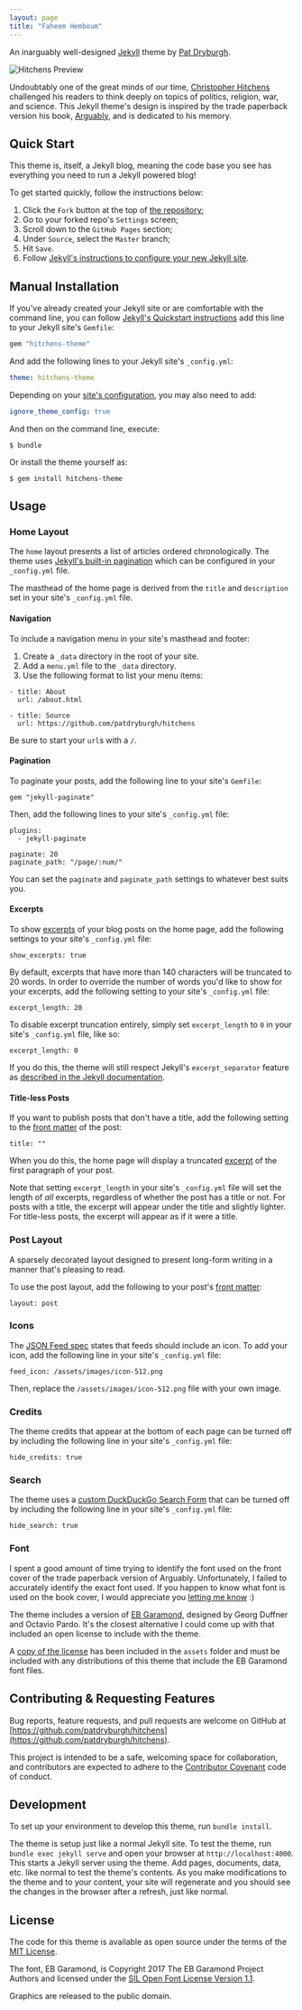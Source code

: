 ```yaml
---
layout: page
title: "Faheem Hemboum"
---
```


An inarguably well-designed [Jekyll](http://jekyllrb.com) theme by [Pat Dryburgh](https://patdryburgh.com).

![Hitchens Preview](https://raw.githubusercontent.com/patdryburgh/hitchens/master/screenshot.png)

Undoubtably one of the great minds of our time, [Christopher Hitchens](https://en.wikipedia.org/wiki/Christopher_Hitchens) challenged his readers to think deeply on topics of politics, religion, war, and science. This Jekyll theme's design is inspired by the trade paperback version his book, [Arguably](https://en.wikipedia.org/wiki/Arguably), and is dedicated to his memory.

## Quick Start

This theme is, itself, a Jekyll blog, meaning the code base you see has everything you need to run a Jekyll powered blog!

To get started quickly, follow the instructions below:

1. Click the `Fork` button at the top of [the repository](https://github.com/patdryburgh/hitchens/);
2. Go to your forked repo's `Settings` screen;
3. Scroll down to the `GitHub Pages` section;
4. Under `Source`, select the `Master` branch;
5. Hit `Save`.
6. Follow [Jekyll's instructions to configure your new Jekyll site](https://jekyllrb.com/docs/configuration/).

## Manual Installation

If you've already created your Jekyll site or are comfortable with the command line, you can follow [Jekyll's Quickstart instructions](https://jekyllrb.com/docs/) add this line to your Jekyll site's `Gemfile`:

```ruby
gem "hitchens-theme"
```

And add the following lines to your Jekyll site's `_config.yml`:

```yaml
theme: hitchens-theme
```

Depending on your [site's configuration](https://jekyllrb.com/docs/configuration/options/), you may also need to add:

```yaml
ignore_theme_config: true
```

And then on the command line, execute:

    $ bundle

Or install the theme yourself as:

    $ gem install hitchens-theme

## Usage

### Home Layout

The `home` layout presents a list of articles ordered chronologically. The theme uses [Jekyll's built-in pagination](https://jekyllrb.com/docs/pagination/#enable-pagination) which can be configured in your `_config.yml` file.

The masthead of the home page is derived from the `title` and `description` set in your site's `_config.yml` file.

#### Navigation

To include a navigation menu in your site's masthead and footer:

1. Create a `_data` directory in the root of your site.
2. Add a `menu.yml` file to the `_data` directory.
3. Use the following format to list your menu items:

```
- title: About
  url: /about.html

- title: Source
  url: https://github.com/patdryburgh/hitchens
```

Be sure to start your `url`s with a `/`.

#### Pagination

To paginate your posts, add the following line to your site's `Gemfile`:

```
gem "jekyll-paginate"
```

Then, add the following lines to your site's `_config.yml` file:

```
plugins:
  - jekyll-paginate

paginate: 20
paginate_path: "/page/:num/"
```

You can set the `paginate` and `paginate_path` settings to whatever best suits you.

#### Excerpts

To show [excerpts](https://jekyllrb.com/docs/posts/#post-excerpts) of your blog posts on the home page, add the following settings to your site's `_config.yml` file:

```
show_excerpts: true
```

By default, excerpts that have more than 140 characters will be truncated to 20 words. In order to override the number of words you'd like to show for your excerpts, add the following setting to your site's `_config.yml` file:

```
excerpt_length: 20
```

To disable excerpt truncation entirely, simply set `excerpt_length` to `0` in your site's `_config.yml` file, like so:

```
excerpt_length: 0
```

If you do this, the theme will still respect Jekyll's `excerpt_separator` feature as [described in the Jekyll documentation](https://jekyllrb.com/docs/posts/#post-excerpts).


#### Title-less Posts

If you want to publish posts that don't have a title, add the following setting to the [front matter](https://jekyllrb.com/docs/frontmatter/) of the post:

```
title: ""
```

When you do this, the home page will display a truncated [excerpt](https://jekyllrb.com/docs/posts/#post-excerpts) of the first paragraph of your post.

Note that setting `excerpt_length` in your site's `_config.yml` file will set the length of _all_ excerpts, regardless of whether the post has a title or not. For posts with a title, the excerpt will appear under the title and slightly lighter. For title-less posts, the excerpt will appear as if it were a title.

### Post Layout

A sparsely decorated layout designed to present long-form writing in a manner that's pleasing to read.

To use the post layout, add the following to your post's [front matter](https://jekyllrb.com/docs/frontmatter/):

```
layout: post
```

### Icons

The [JSON Feed spec](https://jsonfeed.org/version/1) states that feeds should include an icon. To add your icon, add the following line in your site's `_config.yml` file:

```
feed_icon: /assets/images/icon-512.png
```

Then, replace the `/assets/images/icon-512.png` file with your own image.

### Credits

The theme credits that appear at the bottom of each page can be turned off by including the following line in your site's `_config.yml` file:

```
hide_credits: true
```

### Search

The theme uses a [custom DuckDuckGo Search Form](https://ddg.patdryburgh.com) that can be turned off by including the following line in your site's `_config.yml` file: 

```
hide_search: true
```

### Font

I spent a good amount of time trying to identify the font used on the front cover of the trade paperback version of Arguably. Unfortunately, I failed to accurately identify the exact font used. If you happen to know what font is used on the book cover, I would appreciate you [letting me know](mailto:hello@patdryburgh.com) :)

The theme includes a version of [EB Garamond](https://fonts.google.com/specimen/EB+Garamond), designed by Georg Duffner and Octavio Pardo. It's the closest alternative I could come up with that included an open license to include with the theme.

A [copy of the license](https://github.com/patdryburgh/hitchens/blob/master/assets/fonts/OFL.txt) has been included in the `assets` folder and must be included with any distributions of this theme that include the EB Garamond font files.

## Contributing & Requesting Features

Bug reports, feature requests, and pull requests are welcome on GitHub at [https://github.com/patdryburgh/hitchens](https://github.com/patdryburgh/hitchens).

This project is intended to be a safe, welcoming space for collaboration, and contributors are expected to adhere to the [Contributor Covenant](http://contributor-covenant.org) code of conduct.

## Development

To set up your environment to develop this theme, run `bundle install`.

The theme is setup just like a normal Jekyll site. To test the theme, run `bundle exec jekyll serve` and open your browser at `http://localhost:4000`. This starts a Jekyll server using the theme. Add pages, documents, data, etc. like normal to test the theme's contents. As you make modifications to the theme and to your content, your site will regenerate and you should see the changes in the browser after a refresh, just like normal.

## License

The code for this theme is available as open source under the terms of the [MIT License](https://opensource.org/licenses/MIT).

The font, EB Garamond, is Copyright 2017 The EB Garamond Project Authors and licensed under the [SIL Open Font License Version 1.1](https://github.com/patdryburgh/hitchens/blob/master/assets/fonts/OFL.txt).

Graphics are released to the public domain.
